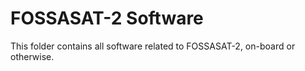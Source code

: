# FOSSASAT-2 Software
This folder contains all software related to FOSSASAT-2, on-board or otherwise.
